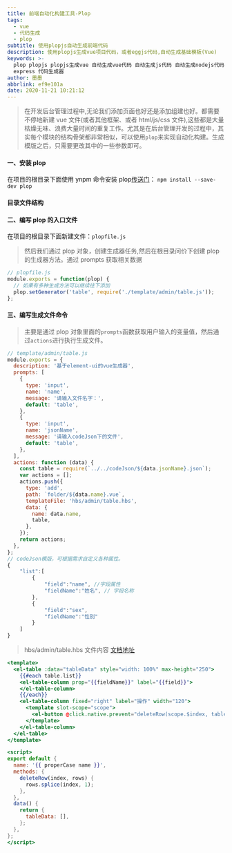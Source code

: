 ```yaml
---
title: 前端自动化构建工具-Plop
tags:
  - vue
  - 代码生成
  - plop
subtitle: 使用plopjs自动生成前端代码
description: 使用plopjs生成vue项目代码，或者eggjs代码,自动生成基础模板(Vue)
keywords: >-
  plop plopjs plopjs生成vue 自动生成vue代码 自动生成js代码 自动生成nodejs代码 自动生成eggjs代码 koa
  express 代码生成器
author: 墨墨
abbrlink: ef9e101a
date: 2020-11-21 10:21:12
---
```


> 在开发后台管理过程中,无论我们添加页面也好还是添加组建也好。都需要不停地新建 vue 文件(或者其他框架、或者 html/js/css 文件),这些都是大量枯燥无味、浪费大量时间的重复工作。尤其是在后台管理开发的过程中，其实每个模块的结构骨架都非常相似，可以使用`plop`来实现自动化构建。生成模版之后，只需要更改其中的一些参数即可。

<!-- more -->

#### 一、安装 plop

在项目的根目录下面使用 ynpm 命令安装 plop[传送门](https://github.com/plopjs/plop)：
`npm install --save-dev plop`

#### 目录文件结构

<!-- ![](../asset/plop/list.png) -->

#### 二、编写 plop 的入口文件

在项目的根目录下面新建文件：`plopfile.js`

> 然后我们通过 plop 对象，创建生成器任务,然后在根目录问价下创建 plop 的生成器方法。通过 prompts 获取相关数据

```javascript
// plopfile.js
module.exports = function(plop) {
  // 如果有多种生成方法可以继续往下添加
  plop.setGenerator('table', require('./template/admin/table.js'));
};
```

#### 三、编写生成文件命令

> 主要是通过 plop 对象里面的`prompts`函数获取用户输入的变量值，然后通过`actions`进行执行生成文件。

```javascript
// template/admin/table.js
module.exports = {
  description: '基于element-ui的vue生成器',
  prompts: [
    {
      type: 'input',
      name: 'name',
      message: '请输入文件名字：',
      default: 'table',
    },
    {
      type: 'input',
      name: 'jsonName',
      message: '请输入codeJson下的文件',
      default: 'table',
    },
  ],
  actions: function (data) {
    const table = require(`../../codeJson/${data.jsonName}.json`);
    var actions = [];
    actions.push({
      type: 'add',
      path: `folder/${data.name}.vue`,
      templateFile: 'hbs/admin/table.hbs',
      data: {
        name: data.name,
        table,
      },
    });
    return actions;
  },
};
// codeJson模版，可根据需求自定义各种属性。
{
    "list":[
        {
            "field":"name", //字段属性
            "fieldName":"姓名", // 字段名称
        },
        {
            "field":"sex",
            "fieldName":"性别"
        }
    ]
}
```

> hbs/admin/table.hbs 文件内容 [文档地址](https://handlebarsjs.com/guide/builtin-helpers.html#if)

```hbs
<template>
  <el-table :data="tableData" style="width: 100%" max-height="250">
    {{#each table.list}}
    <el-table-column prop="{{fieldName}}" label="{{field}}">
    </el-table-column>
    {{/each}}
    <el-table-column fixed="right" label="操作" width="120">
      <template slot-scope="scope">
        <el-button @click.native.prevent="deleteRow(scope.$index, tableData)" type="text" size="small">删除</el-button>
      </template>
    </el-table-column>
  </el-table>
</template>

<script>
export default {
  name: '{{ properCase name }}',
  methods: {
    deleteRow(index, rows) {
      rows.splice(index, 1);
    },
  },
  data() {
    return {
      tableData: [],
    };
  },
};
</script>
```
